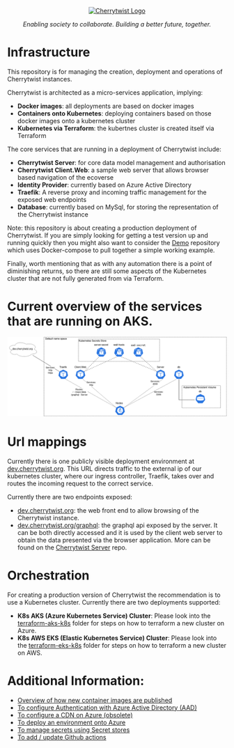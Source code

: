 <p align="center">
  <a href="http://cherrytwist.org/" target="blank"><img src="https://cherrytwist.org/wp-content/uploads/2020/10/cherrytwist-2.png" width="240" alt="Cherrytwist Logo" /></a>
</p>
<p align="center"><i>Enabling society to collaborate. Building a better future, together.</i></p>

# Infrastructure
This repository is for managing the creation, deployment and operations of Cherrytwist instances. 

Cherrytwist is architected as a micro-services application, implying:
- **Docker images**: all deployments are based on docker images 
- **Containers onto Kubernetes**: deploying containers based on those docker images onto a kubernetes cluster
- **Kubernetes via Terraform**: the kubertnes cluster is created itself via Terraform 

The core services that are running in a deployment of Cherrytwist include:
- **Cherrytwist Server**: for core data model management and authorisation
- **Cherrytwist Client.Web**: a sample web server that allows browser based navigation of the ecoverse
- **Identity Provider**: currently based on Azure Active Directory
- **Traefik**: A reverse proxy and incoming traffic management for the exposed web endpoints
- **Database**: currently based on MySql, for storing the representation of the Cherrytwist instance

Note: this repository is about creating a production deployment of Cherrytwist. If you are simply looking for getting a test version up and running quickly then you might also want to consider the [Demo](https://github.com/cherrytwist/demo) repository which uses Docker-compose to pull together a simple working example. 

Finally, worth mentioning that as with any automation there is a point of diminishing returns, so there are still some aspects of the Kubernetes cluster that are not fully generated from via Terraform. 
# Current overview of the services that are running on AKS.
![K8s deployment](./docs/diagrams/kubesDiagram.png)

# Url mappings
Currently there is one publicly visible deployment environment at [dev.cherrytwist.org](dev.cherrytwist.org). This URL directs traffic to the external ip of our kubernetes cluster, where our ingress controller, Traefik, takes over and routes the incoming request to the correct service. 

Currently there are two endpoints exposed:
- [dev.cherrytwist.org](dev.cherrytwist.org): the web front end to allow browsing of the Cherrytwist instance.
- [dev.cherrytwist.org/graphql](dev.cherrytwist.org/graphql): the graphql api exposed by the server. It can be both directly accessed and it is used by the client web server to obtain the data presented via the browser application. More can be found on the [Cherrytwist Server](https://github.com/cherrytwist/Server/) repo. 

# Orchestration

For creating a production version of Cherrytwist the recommendation is to use a Kubernetes cluster. Currently there are two deployments supported:
* **K8s AKS (Azure Kubernetes Service) Cluster**:  Please look into the [terraform-aks-k8s](terraform-aks-k8s) folder for steps on how to terraform a new cluster on Azure.
* **K8s AWS EKS (Elastic Kubernetes Service) Cluster**: Please look into the [terraform-eks-k8s](terraform-eks-k8s) folder for steps on how to terraform a new cluster on AWS.

# **Additional Information**:

- [Overview of how new container images are published](./docs/publishing-to-container-registries.md)
- [To configure Authentication with Azure Active Directory (AAD)](./docs/configuration-aad-authentication.md)
- [To configure a CDN on Azure (obsolete)](./docs/configuration-cdn-azure.md)
- [To deploy an environment onto Azure](./docs/deploying-on-azure.md)
- [To manage secrets using Secret stores](./docs/secret-stores.md)
- [To add / update Github actions](./docs/github-actions.md)





